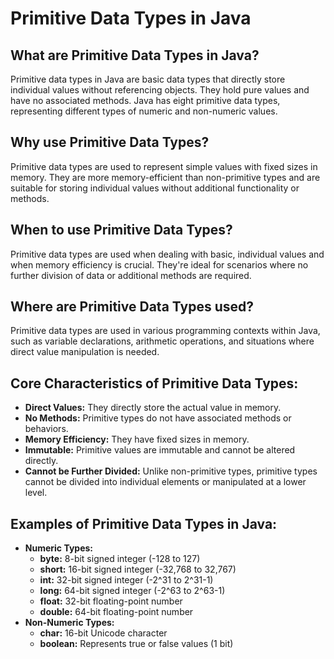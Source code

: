 # Primitive Data Types in Java

## What are Primitive Data Types in Java?
Primitive data types in Java are basic data types that directly store individual values without referencing objects. They hold pure values and have no associated methods. Java has eight primitive data types, representing different types of numeric and non-numeric values.

## Why use Primitive Data Types?
Primitive data types are used to represent simple values with fixed sizes in memory. They are more memory-efficient than non-primitive types and are suitable for storing individual values without additional functionality or methods.

## When to use Primitive Data Types?
Primitive data types are used when dealing with basic, individual values and when memory efficiency is crucial. They're ideal for scenarios where no further division of data or additional methods are required.

## Where are Primitive Data Types used?
Primitive data types are used in various programming contexts within Java, such as variable declarations, arithmetic operations, and situations where direct value manipulation is needed.

## Core Characteristics of Primitive Data Types:
- **Direct Values:** They directly store the actual value in memory.
- **No Methods:** Primitive types do not have associated methods or behaviors.
- **Memory Efficiency:** They have fixed sizes in memory.
- **Immutable:** Primitive values are immutable and cannot be altered directly.
- **Cannot be Further Divided:** Unlike non-primitive types, primitive types cannot be divided into individual elements or manipulated at a lower level.

## Examples of Primitive Data Types in Java:
- **Numeric Types:**
    - **byte:** 8-bit signed integer (-128 to 127)
    - **short:** 16-bit signed integer (-32,768 to 32,767)
    - **int:** 32-bit signed integer (-2^31 to 2^31-1)
    - **long:** 64-bit signed integer (-2^63 to 2^63-1)
    - **float:** 32-bit floating-point number
    - **double:** 64-bit floating-point number
- **Non-Numeric Types:**
    - **char:** 16-bit Unicode character
    - **boolean:** Represents true or false values (1 bit)

